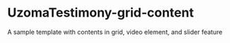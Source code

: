# UzomaTestimony-grid-content
A sample template with contents in grid, video element, and slider feature

